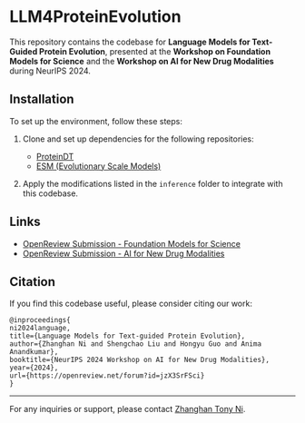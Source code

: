 # LLM4ProteinEvolution

This repository contains the codebase for **Language Models for Text-Guided Protein Evolution**, presented at the **Workshop on Foundation Models for Science** and the **Workshop on AI for New Drug Modalities** during NeurIPS 2024.

## Installation
To set up the environment, follow these steps:

1. Clone and set up dependencies for the following repositories:
   - [ProteinDT](https://github.com/chao1224/ProteinDT)
   - [ESM (Evolutionary Scale Models)](https://github.com/evolutionaryscale/esm)

2. Apply the modifications listed in the `inference` folder to integrate with this codebase.

## Links
- [OpenReview Submission - Foundation Models for Science](https://openreview.net/forum?id=jzX3SrFSci)
- [OpenReview Submission - AI for New Drug Modalities](https://openreview.net/forum?id=CNla8z0V2p)

## Citation
If you find this codebase useful, please consider citing our work:

```
@inproceedings{
ni2024language,
title={Language Models for Text-guided Protein Evolution},
author={Zhanghan Ni and Shengchao Liu and Hongyu Guo and Anima Anandkumar},
booktitle={NeurIPS 2024 Workshop on AI for New Drug Modalities},
year={2024},
url={https://openreview.net/forum?id=jzX3SrFSci}
}
```

---

For any inquiries or support, please contact [Zhanghan Tony Ni](mailto:nit@carleton.edu).
